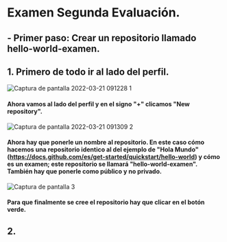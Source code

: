 # Examen Segunda Evaluación. 


## - Primer paso: Crear un repositorio llamado hello-world-examen. 


## 1. Primero de todo ir al lado del perfil.

![Captura de pantalla 2022-03-21 091228 1](https://user-images.githubusercontent.com/82807688/159230338-b08a8662-6095-472e-b19b-d1de8ecd7561.png)


#### Ahora vamos al lado del perfil y en el signo "+" clicamos "New repository".
![Captura de pantalla 2022-03-21 091309 2](https://user-images.githubusercontent.com/82807688/159230544-ac334136-fb16-48c6-bf4e-a5f14c22f70e.png)

#### Ahora hay que ponerle un nombre al repositorio. En este caso cómo hacemos una repositorio identico al del ejemplo de "Hola Mundo" (https://docs.github.com/es/get-started/quickstart/hello-world) y cómo es un examen; este repositorio se llamará "hello-world-examen". También hay que ponerle como público y no privado.  

![Captura de pantalla 3](https://user-images.githubusercontent.com/82807688/159230957-4ae7edb4-f10f-4f70-8296-183126adb083.png)

#### Para que finalmente se cree el repositorio hay que clicar en el botón verde.

## 2. 
